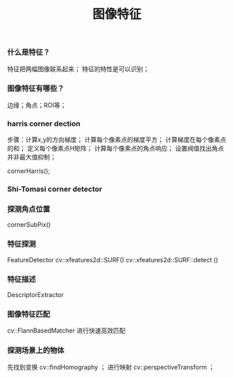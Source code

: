 ﻿---
layout: post
title: 图像特征
category: another
---

### 什么是特征？
特征把两幅图像联系起来；
特征的特性是可以识别；

### 图像特征有哪些？

边缘；角点；ROI等；

### harris corner dection
步骤：计算x,y的方向梯度；
    计算每个像素点的梯度平方；
    计算梯度在每个像素点的和；
    定义每个像素点H矩阵；
    计算每个像素点的角点响应；
    设置阀值找出角点并非最大值抑制；
    
cornerHarris();

### Shi-Tomasi corner detector

### 探测角点位置

cornerSubPix()

### 特征探测

FeatureDetector 
cv::xfeatures2d::SURF()
cv::xfeatures2d::SURF::detect ()

### 特征描述

DescriptorExtractor

### 图像特征匹配

cv::FlannBasedMatcher 进行快速高效匹配

### 探测场景上的物体

先找到变换 cv::findHomography ；
进行映射 cv::perspectiveTransform ；






